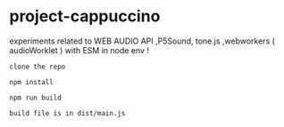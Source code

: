 # project-cappuccino
experiments related to WEB AUDIO API ,P5Sound, tone.js ,webworkers ( audioWorklet ) with ESM in node env !


` clone the repo ` <br>

` npm install `<br>

` npm run build `<br>

` build file is in dist/main.js `

